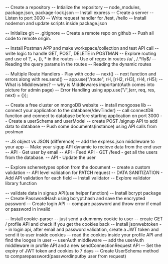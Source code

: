 -- Create a repository
-- Intialize the repository
-- node_modules, package.json, package-lock.json
-- Install express
-- Create a server
-- Listen to port 3000
-- Write request handler for /test, /hello
-- Install nodemon and update scripts inside package.json

-- Initialize git
-- .gitignore
-- Create a remote repo on github
-- Push all code to remote origin.

-- Install Postman APP and make workspace/collection and test API call
-- write logic to handle GET, POST, DELETE in POSTMAN
-- Explore routing and use of ?, +, (), * in the routes
-- Use of regex in routes /a/ , /.*fly$/
-- Reading the query params in the routes
-- Reading the dynamic routes

-- Multiple Route Handlers - Play with code
-- next()
-- next function and errors along with res.send()
-- app.use("/route", rH, [rH2, rH3], rH4, rH5);
-- What is Middlewares?
-- why is Middlewares important(Auth comes into picture for admin page)
-- Error Handling using app.use("/",(err, req, res, next) = {});

-- Create a free cluster on mongoDB website
-- install mongoose lib
-- connect your application to the database(/devTinder)
-- call connectDB funciton and connect to database before starting application on port 3000
-- Create a userSchema and userModel
-- create POST /signup API to add data to database
-- Push some documents(instance) using API calls from postman

-- JS object vs JSON (difference)
-- add the express.json middleware to your app
-- Make your sigup API dynamic to recieve data from the end user
-- API - Get user by email
-- API - Feed API - GET /feed - get all the users from the database.
-- API - Update the user

-- Explore schemetypes option from the document
-- create a custom validation
-- API level validation for PATCH request
-- DATA SANITIZATION - Add API validation for each field
-- Install validator
-- Explore validator library function

-- validate data in signup API(use helper function)
-- Install bcrypt package
-- Create PasswordHash using bcrypt.hash and save the encrypted password
-- Create login API
-- compare password and throw error if email or password in invalid

-- Install cookie-parser
-- just send a dummmy cookie to user
-- create GET / profile API and check if you get the cookies back
-- Install jsonwebtoken
-- in login api, after email and password validation, create a JWT token and send it to user inside cookies
-- read the cookies inside your profile API and find the looges in user
-- userAuth middleware
-- add the userAuth middleware in profile API and a new sendConnectionRequest API
-- Set the expiry of JWT token and cookies to 7 days
-- Create UserSchema method to comparepassword(passwordinputby user from request)
